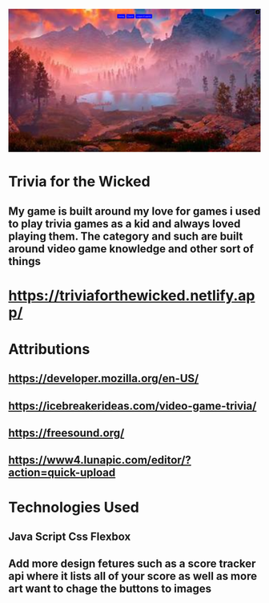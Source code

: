 ![Alt text](image.png)

# Trivia for the Wicked 
## My game is built around my love for games i used to play trivia games as a kid and always loved playing them. The category and such are built around video game knowledge and other sort of things 


# https://triviaforthewicked.netlify.app/

# Attributions
## https://developer.mozilla.org/en-US/ 
## https://icebreakerideas.com/video-game-trivia/ 
## https://freesound.org/
## https://www4.lunapic.com/editor/?action=quick-upload

# Technologies Used
## Java Script Css Flexbox

## Add more design fetures such as a score tracker api where it lists all of your score  as well as more art want to chage the buttons to images 